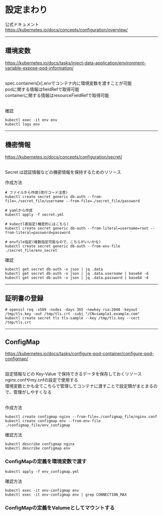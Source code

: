 # 設定まわり

公式ドキュメント<br />
https://kubernetes.io/docs/concepts/configuration/overview/

---

## 環境変数

https://kubernetes.io/docs/tasks/inject-data-application/environment-variable-expose-pod-information/<br /><br />

spec.containers[x].envでコンテナ内に環境変数を渡すことが可能<br />
podに関する情報はfieldRefで取得可能<br />
containerに関する情報はresourceFieldRefで取得可能<br />
<br />

確認
```
kubectl exec -it env env
kubectl logs env
```

---

## 機密情報

https://kubernetes.io/docs/concepts/configuration/secret/<br /><br />

Secret は認証情報などの機密情報を保持するためのリソース<br />

作成方法
```
# ファイルから作成(改行コード注意)
kubectl create secret generic db-auth --from-file=./secret_file/username --from-file=./secret_file/password

# yamlから作成
kubectl apply -f secret.yml

# kubectl直指定(機密的にはこちら)
kubectl create secret generic db-auth --from-literal=username=root --from-literal=password=password

# envfile指定(複数指定可能なので、こちらがいいかな)
kubectl create secret generic db-auth --from-env-file ./secret_file/env_secret
```

確認
```
kubectl get secret db-auth -o json | jq .data
kubectl get secret db-auth -o json | jq .data.username | base64 -d
kubectl get secret db-auth -o json | jq .data.password | base64 -d
```

---

## 証明書の登録
```
# openssl req -x509 -nodes -days 365 -newkey rsa:2048 -keyout /tmp/tls.key -out /tmp/tls.crt -subj "/CN=sample1.example.com"
kubectl create secret tls tls-sample --key /tmp/tls.key --cert /tmp/tls.crt
```

---

## ConfigMap

https://kubernetes.io/docs/tasks/configure-pod-container/configure-pod-configmap/<br /><br />

設定情報などの Key-Value で保持できるデータを保存しておくリソース<br />
nginx.confやmy.cnfの設定で使用する<br />
環境変数とかも全てこちらで管理してコンテナに渡すことで設定類がまとまるので、管理がしやすくなる<br /><br />

作成方法
```
kubectl create configmap nginx --from-file=./configmap_file/nginx.conf
kubectl create configmap env --from-env-file ./configmap_file/env_configmap
```

確認方法
```
kubectl describe configmap nginx
kubectl describe configmap env
```

### ConfigMapの定義を環境変数で渡す
```
kubectl apply -f env_configmap.yml
```

確認方法
```
kubectl exec -it env-configmap env
kubectl exec -it env-configmap env | grep CONNECTION_MAX
```

### ConfigMapの定義をValumeとしてマウントする


